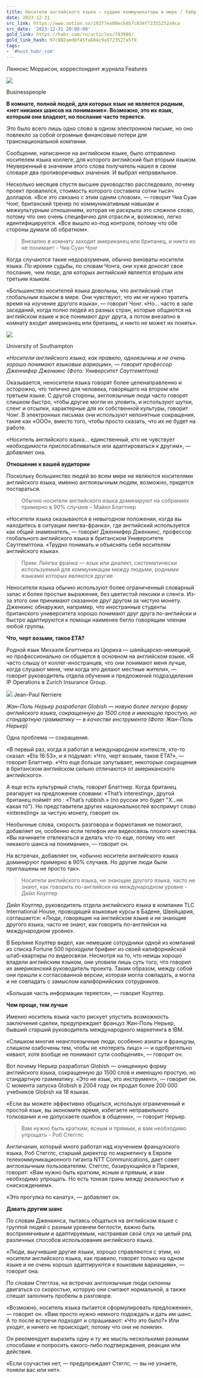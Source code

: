 ```yaml
---
title: Носители английского языка — худшие коммуникаторы в мире / Хабр
date: 2023-12-31
src_link: https://www.notion.so/19377ea00ec64b7c834f72355252a9ca
src_date: '2023-12-31 20:08:00'
gold_link: https://habr.com/ru/articles/783986/
gold_link_hash: 97c802aed0f45fa684c9a5723527a5f9
tags:
- '#host_habr_com'
---
```


Леннокс Моррисон, корреспондент журнала Features

![](https://habrastorage.org/getpro/habr/post_images/251/407/b61/251407b61fec23a9987053a2d8651a58.jpg)

Businesspeople

**В комнате, полной людей, для которых язык не является родным, «нет никаких шансов на понимание». Возможно, это их язык, которым они владеют, но послание часто теряется.**

Это было всего лишь одно слово в одном электронном письме, но оно повлекло за собой огромные финансовые потери для транснациональной компании.

Сообщение, написанное на английском языке, было отправлено носителем языка коллеге, для которого английский был вторым языком. Неуверенный в значении этого слова получатель нашел в своем словаре два противоречивых значения. И выбрал неправильное.

Несколько месяцев спустя высшее руководство расследовало, почему проект провалился, стоимость которого составила сотни тысяч долларов. «Все это связано с этим одним словом», — говорит Чиа Суан Чонг, британский тренер по коммуникативным навыкам и межкультурным отношениям, которая не раскрыла это сложное слово, потому что оно очень специфично для отрасли и, возможно, легко идентифицируется. «Все вышло из-под контроля, потому что обе стороны думали об обратном».


> Внезапно в комнату заходит американец или британец, и никто их не понимает - Чиа Суан Чонг

Когда случаются такие недоразумения, обычно виноваты носители языка. По иронии судьбы, по словам Чонга, они хуже доносят свое послание, чем люди, для которых английский является вторым или третьим языком.

«Большинство носителей языка довольны, что английский стал глобальным языком в мире. Они чувствуют, что им не нужно тратить время на изучение другого языка», — говорит Чонг. «Но… часто в зале заседаний, когда полно людей из разных стран, которые общаются на английском языке и все понимают друг друга, а потом внезапно в комнату входит американец или британец, и никто не может их понять».

![](https://habrastorage.org/getpro/habr/post_images/a81/c06/e4a/a81c06e4aab35d81869f4e4fe7aa9534.jpg)

University of Southampton 

*«Носители английского языка, как правило, одноязычны и не очень хорошо понимают языковые вариации», — говорит профессор Дженнифер Дженкинс (Фото: Университет Саутгемптона)*

Оказывается, неносители языка говорят более целенаправленно и осторожно, что типично для человека, говорящего на втором или третьем языке. С другой стороны, англоязычные люди часто говорят слишком быстро, чтобы другие могли их уловить, и используют шутки, сленг и отсылки, характерные для их собственной культуры, говорит Чонг. В электронных письмах они используют непонятные сокращения, такие как «ООО», вместо того, чтобы просто сказать, что их не будет на работе.

«Носитель английского языка… единственный, кто не чувствует необходимости приспосабливаться или адаптироваться к другим», — добавляет она.

**Отношение к вашей аудитории**

Поскольку большинство людей во всем мире не являются носителями английского языка, именно англоязычным людям, возможно, придется постараться.


> Обычно носители английского языка доминируют на собраниях примерно в 90% случаев – Майкл Блаттнер

«Носители языка оказываются в невыгодном положении, когда вы находитесь в ситуации лингва-франка», где английский используется как общий знаменатель, — говорит Дженнифер Дженкинс, профессор глобального английского языка в британском Университете Саутгемптона. «Трудно понимать и объяснять себя носителям английского языка».


> Прим: Ли́нгва фра́нка — язык или диалект, систематически используемый для коммуникации между людьми, родными языками которых являются другие.

Неносители языка обычно используют более ограниченный словарный запас и более простые выражения, без цветистой лексики и сленга. Из-за этого они принимают сказанное друг другом за чистую монету. Дженкинс обнаружил, например, что иностранные студенты британского университета хорошо понимают друг друга по-английски и быстро адаптируются к помощи наименее бегло говорящим членам любой группы.

**Что, черт возьми, такое ETA?**

Родной язык Михаэля Блаттнера из Цюриха — швейцарско-немецкий, но профессионально он общается в основном на английском языке. «Я часто слышу от коллег-иностранцев, что они понимают меня лучше, когда слушают меня, чем когда это делают местные жители», — говорит руководитель отдела обучения и предложений подразделения IP Operations в Zurich Insurance Group.

![](https://habrastorage.org/getpro/habr/post_images/7a6/869/0b2/7a68690b28b49c22e617e8c70f9bdcef.jpg) Jean-Paul Nerriere 

*Жан-Поль Нерьер разработал Globish — новую более легкую форму английского языка, сокращенную до 1500 слов и имеющую простую, но стандартную грамматику — в качестве инструмента (Фото: Жан-Поль Нерьер)*

Одна проблема — сокращения.

«В первый раз, когда я работал в международном контексте, кто-то сказал: «Eta 16:53», и я подумал: «Что, черт возьми, такое ETA?», — говорит Блаттнер. «Что еще больше запутывает, некоторые сокращения в британском английском сильно отличаются от американского английского».

А еще есть культурный стиль, говорит Блаттнер. Когда британец реагирует на предложение словами: «That’s interesting», другой британец поймёт это : «That’s rubbish.» (по русски это будет "Х...ня какая то"). Но представители других национальностей воспримут слово «interesting» за чистую монету, говорит он.

Необычные слова, скорость разговора и бормотания не помогают, добавляет он, особенно если телефон или видеосвязь плохого качества. «Вы начинаете отвлекаться и делать что-то еще, потому что нет никакого шанса на понимание», — говорит он.

На встречах, добавляет он, «обычно носители английского языка доминируют примерно в 90% случаев. Но другие люди были приглашены не просто так».


> Носители английского языка, не знающие другого языка, часто не знают, как говорить по-английски на международном уровне - Дейл Коултер

Дейл Коултер, руководитель отдела английского языка в компании TLC International House, проводящей языковые курсы в Бадене, Швейцария, соглашается: «Люди, говорящие на английском языке и не знающие другого языка, часто не знают, как говорить по-английски на международном уровне».

В Берлине Коултер видел, как немецкие сотрудники одной из компаний из списка Fortune 500 проходили брифинг из своей калифорнийской штаб-квартиры по видеосвязи. Несмотря на то, что немцы хорошо владели английским языком, они уловили лишь суть того, что говорил их американский руководитель проекта. Таким образом, между собой они пришли к согласованной версии, которая могла совпадать, а могла и не совпадать с замыслом калифорнийских сотрудников.

«Большая часть информации теряется», — говорит Коултер.

**Чем проще, тем лучше**

Именно носитель языка часто рискует упустить возможность заключения сделки, предупреждает француз Жан-Поль Нерьер, бывший старший руководитель международного маркетинга в IBM.

«Слишком многие неанглоязычные люди, особенно азиаты и французы, слишком озабочены тем, чтобы не «потерять лицо» — и одобрительно кивают, хотя вообще не понимают сути сообщения», — говорит он.

Вот почему Нерьер разработал Globish — очищенную форму английского языка, сокращенную до 1500 слов и имеющую простую, но стандартную грамматику. «Это не язык, это инструмент», — говорит он. С момента запуска Globish в 2004 году он продал более 200 000 учебников Globish на 18 языках.

«Если вы можете эффективно общаться, используя ограниченный и простой язык, вы экономите время, избегаете неправильного толкования и не допускаете ошибок в общении», — говорит Нерьер.


> Вам нужно быть кратким, ясным и прямым, и вам необходимо упрощать - Роб Стегглс

Англичанин, который много работал над изучением французского языка, Роб Стегглс, старший директор по маркетингу в Европе телекоммуникационного гиганта NTT Communications, дает совет англоязычным пользователям. Стегглс, базирующийся в Париже, говорит: «Вам нужно быть кратким, ясным и прямым, и вам необходимо упрощать. Но есть тонкая грань между реальностью и снисхождением».

«Это прогулка по канату», — добавляет он.

**Давать другим шанс**

По словам Дженкинса, пытаясь общаться на английском языке с группой людей с разным уровнем беглости, важно быть восприимчивым и адаптируемым, настраивая свой слух на целый ряд различных способов использования английского языка.

«Люди, выучившие другие языки, хорошо справляются с этим, но носители английского языка, как правило, говорят только на одном языке и не очень хорошо адаптируются к языковым вариациям», — говорит она.

По словам Стегглза, на встречах англоязычные люди склонны двигаться со скоростью, которую они считают нормальной, а также спешат заполнить пробелы в разговоре.

«Возможно, носитель языка пытается сформулировать предложение», — говорит он. «Вам просто нужно немного подождать и дать им шанс. А то после встречи подходят и спрашивают: «Что это было?» Или уходят, и ничего не происходит, потому что они не поняли».

Он рекомендует выразить одну и ту же мысль несколькими разными способами и попросить какого-либо подтверждения, реакции или действия.

«Если соучастия нет, — предупреждает Стеглс, — вы не узнаете, поняли вас или нет».